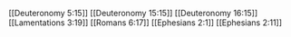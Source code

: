 [[Deuteronomy 5:15]]
[[Deuteronomy 15:15]]
[[Deuteronomy 16:15]]
[[Lamentations 3:19]]
[[Romans 6:17]]
[[Ephesians 2:1]]
[[Ephesians 2:11]]

